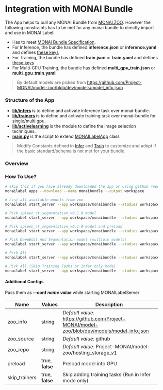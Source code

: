 # Integration with MONAI Bundle
The App helps to pull any MONAI Bundle from [MONAI ZOO](https://github.com/Project-MONAI/model-zoo/tree/dev/models).
However the following constraints has to be met for any monai bundle to directly import and use in MONAI Label.
 - Has to meet [MONAI Bundle Specification](https://docs.monai.io/en/latest/mb_specification.html).
 - For Inference, the bundle has defined **inference.json** or **inference.yaml** and defines [these keys](./lib/infers/bundle.py)
 - For Training, the bundle has defined **train.json** or **train.yaml** and defines [these keys](./lib/trainers/bundle.py)
 - For Multi-GPU Training, the bundle has defined **multi_gpu_train.json** or **multi_gpu_train.yaml**

> By default models are picked from https://github.com/Project-MONAI/model-zoo/blob/dev/models/model_info.json

### Structure of the App

- **[lib/infers](./lib/infers)** is to define and activate inference task over monai-bundle.
- **[lib/trainers](./lib/trainers)** is to define and activate training task over monai-bundle for single/multi gpu.
- **[lib/activelearning](./lib/activelearning)** is the module to define the image selection techniques.
- **[main.py](./main.py)** is the script to extend [MONAILabelApp](../../monailabel/interfaces/app.py) class

> Modify Constants defined in [Infer](./lib/infers/bundle.py) and [Train](./lib/trainers/bundle.py) to customize and adopt if the basic standard/schema is not met for your bundle.

### Overview


### How To Use?
```bash
# skip this if you have already downloaded the app or using github repository (dev mode)
monailabel apps --download --name monaibundle --output workspace

# List all available models from zoo
monailabel start_server --app workspace/monaibundle --studies workspace/images

# Pick spleen_ct_segmentation_v0.1.0 model
monailabel start_server --app workspace/monaibundle --studies workspace/images --conf models spleen_ct_segmentation_v0.1.0

# Pick spleen_ct_segmentation_v0.1.0 model and preload
monailabel start_server --app workspace/monaibundle --studies workspace/images --conf models spleen_ct_segmentation_v0.1.0 --conf preload true

# Pick DeepEdit And Segmentation model (multiple models)
monailabel start_server --app workspace/monaibundle --studies workspace/images --conf models "spleen_ct_segmentation_v0.1.0,spleen_deepedit_annotation_v0.1.0"

# Pick All
monailabel start_server --app workspace/monaibundle --studies workspace/images --conf models all

# Pick All (Skip Training Tasks or Infer only mode)
monailabel start_server --app workspace/monaibundle --studies workspace/images --conf models all --conf skip_trainers true
```



#### Additional Configs
Pass them as **--conf _name_ _value_** while starting MONAILabelServer

| Name          | Values          | Description                                                                                 |
|---------------|-----------------|---------------------------------------------------------------------------------------------|
| zoo_info      | string          | _Default value:_ https://github.com/Project-MONAI/model-zoo/blob/dev/models/model_info.json |
| zoo_source    | string          | _Default value:_ github                                                                     |
| zoo_repo      | string          | _Default value:_ Project-MONAI/model-zoo/hosting_storage_v1                                 |
| preload       | true, **false** | Preload model into GPU                                                                      |
| skip_trainers | true, **false** | Skip adding training tasks (Run in Infer mode only)                                         |

